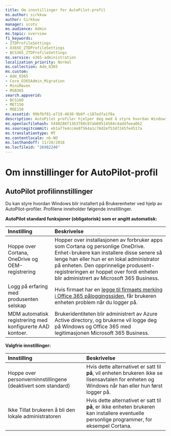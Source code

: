 ```yaml
---
title: Om innstillinger for AutoPilot-profil
ms.author: sirkkuw
author: Sirkkuw
manager: scotv
ms.audience: Admin
ms.topic: overview
f1_keywords:
- ZTDProfileSettings
- O365E_ZTDProfileSettings
- BCS365_ZTDProfileSettings
ms.service: o365-administration
localization_priority: Normal
ms.collection: Adm_O365
ms.custom:
- Adm_O365
- Core_O365Admin_Migration
- MiniMaven
- MSB365
search.appverid:
- BCS160
- MET150
- MOE150
ms.assetid: 99bfbf81-e719-4630-9b0f-c187edfa1f8a
description: AutoPilot profiler hjelper deg med å styre hvordan Windows blir installert på Brukerenheter. Profilene inneholder standard og valgfrie innstillinger som hopper Cortana installasjon.
ms.openlocfilehash: 5440286f1363780c87ab60514584c4addfeea0b2
ms.sourcegitcommit: eb1a77e4cc4e8f564a1c78d2ef53d7245fe4517a
ms.translationtype: MT
ms.contentlocale: nb-NO
ms.lasthandoff: 11/28/2018
ms.locfileid: "26982246"
---
```

# <a name="about-autopilot-profile-settings"></a>Om innstillinger for AutoPilot-profil

## <a name="autopilot-profile-settings"></a>AutoPilot profilinnstillinger

Du kan styre hvordan Windows blir installert på Brukerenheter ved hjelp av AutoPilot-profiler. Profilene inneholder følgende innstillinger.
  
 **AutoPilot standard funksjoner (obligatorisk) som er angitt automatisk:**
  
|**Innstilling**|**Beskrivelse**|
|:-----|:-----|
|Hoppe over Cortana, OneDrive og OEM-registrering  <br/> |Hopper over installasjonen av forbruker apps som Cortana og personlige OneDrive. Enhet-brukere kan installere disse senere så lenge han eller hun er en lokal administrator på enheten. Den opprinnelige produsent-registreringen er hoppet over fordi enheten blir administrert av Microsoft 365 Business.  <br/> |
|Logg på erfaring med produsenten selskap  <br/> |Hvis firmaet har en [legge til firmaets merking i Office 365 påloggingssiden](https://support.office.com/article/a1229cdb-ce19-4da5-90c7-2b9b146aef0a), får brukeren enheten problem når du logger på.  <br/> |
|MDM automatisk registrering med konfigurerte AAD kontoer.  <br/> |Brukeridentiteten blir administrert av Azure Active directory, og brukerne vil logge deg på Windows og Office 365 med legitimasjonen Microsoft 365 Business.  <br/> |
   
 **Valgfrie innstillinger:**
  
|**Innstilling**|**Beskrivelse**|
|:-----|:-----|
|Hoppe over personverninnstillingene (deaktivert som standard)  <br/> |Hvis dette alternativet er satt til **på**, vil enheten brukeren ikke se lisensavtalen for enheten og Windows når han eller hun først logger på.  <br/> |
|Ikke Tillat brukeren å bli den lokale administratoren  <br/> |Hvis dette alternativet er satt til **på**, er ikke enheten brukeren kan installere eventuelle personlige programmer, for eksempel Cortana.  <br/> |
   
